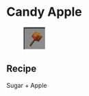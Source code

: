 # Candy Apple

<figure><img src="../../../.gitbook/assets/image (33).png" alt=""><figcaption></figcaption></figure>

## Recipe

Sugar + Apple
